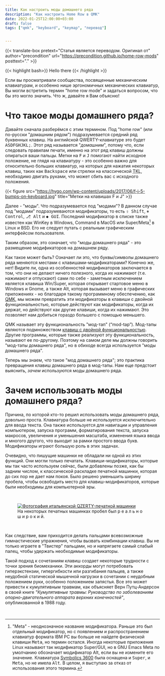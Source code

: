 ```yaml
---
title: Как настроить моды домашнего ряда
description: "Как настроить Home Row в QMK"
date: 2022-01-25T12:00:00+03:00
draft: false
tags: ["qmk", "keyboard", "keymap", "перевод"]


---
```


{{< translate-box pretext="Статья является переводом. Оригинал от" author="precondition" url="https://precondition.github.io/home-row-mods" posttext="." >}}

{{< highlight bash>}} Hello there {{< /highlight >}}

Если вы просматривали сообщества, посвященные механическим клавиатурам, и особенно нише эргономичных механических клавиатур, Вы могли встретить термин "home row mode" и задаться вопросом, что бы это могло значить. Что ж, давайте я Вам объясню!

# Что такое моды домашнего ряда?

Давайте сначала разберёмся с этим термином. Под "home row" (или по-русски "домашним рядом") подразумевается средний ряд буквенных клавиш. На английской QWERTY-клавиатуре это будет <kbd>A</kbd><kbd>S</kbd><kbd>D</kbd><kbd>F</kbd><kbd>G</kbd><kbd>H</kbd><kbd>J</kbd><kbd>K</kbd><kbd>L</kbd><kbd>;</kbd>. Этот ряд называется "_домашним_", потому что, если следовать правилам печати, именно на этот ряд клавиш должны опираться ваши пальцы. Метки на <kbd>F</kbd> и <kbd>J</kbd> помогают найти исходное положение, не глядя на клавиатуру - это особенно важно для относительно больших клавиатур, на которых для нажатия некоторых клавиш, таких как <kbd>Backspace</kbd> или стрелки на классической <abbr title="Ten Key Less (клавиатуры, у которых отсутствует цифровой блок с правой стороны)">TKL</abbr>, необходимо двигать руками, что может сбить вас с исходного положения.

{{< figure src="https://hygo.com/wp-content/uploads/2017/06/f-j-5-bumps-on-keyboard.jpg" title="Метки на клавишах F и J" >}}

Далее - "моды". Что подразумевается под "модами"? В данном случае под "модами" подразумеваются модификаторы, то есть <kbd>⇧ Shift</kbd>, <kbd>⎈ Control</kbd>, <kbd>⎇ Alt</kbd> и <kbd>◆ GUI</kbd>. Последний модификатор в списке также известен как WinKey в Windows, Command в MacOS или Super/Meta[^1] в Linux и BSD. Его не следует путать с реальным графическим интерфейсом пользователя.

Таким образом, это означает, что "моды домашнего ряда" - это размещение модификаторов на домашнем ряду.

Как такое может быть? Означает ли это, что буквы/символы домашнего ряда меняются местами с клавишами-модификаторами? Конечно же, нет! Видите ли, одна из особенностей модификаторов заключается в том, что они не делают ничего полезного, когда их нажимают (т.е. нажимают и отпускают) сами по себе - заметным исключением является клавиша Win/Super, которая открывает стартовое меню в Windows и Gnome, а также Alt, которая вызывает меню в графических приложениях - но благодаря такому программному обеспечению, как [QMK](https://docs.qmk.fm/#/), мы можем превратить эти модификаторы в клавиши с двойной функциональностью, которые действуют как модификаторы, когда их держат, но действуют как другие клавиши, когда их нажимают. Это позволяет нам добиться гораздо большего с помощью меньшего.

QMK называет эту функциональность "мод-тап" (“mod-tap”). Мод-тапы являются подмножеством [клавиш с двойной функциональностью](http://en.wikipedia.org/wiki/Modifier_key#Dual-role_keys). Другие программы, которые также реализуют эту функциональность, называют ее по-другому. Поэтому на самом деле мы должны говорить "мод-тапы домашнего ряда", но в обиходе всегда используется "моды домашнего ряда".

Теперь мы знаем, *что* такое "мод домашнего ряда"; это практика превращения клавиш домашнего ряда в мод-тапы. Нам еще предстоит выяснить, *зачем* используются моды домашнего ряда.

# Зачем использовать моды домашнего ряда?

Причина, по которой кто-то решил использовать моды домашнего ряда, довольно проста. Клавиатура больше не используется исключительно для ввода текста. Она также используется для навигации и управления компьютером, запуска программ, форматирования текста, запуска макросов, увеличения и уменьшения масштаба, изменения языка ввода и многого другого, что выходит за рамки простого ввода букв. Модификаторы играют большую роль в этих задачах.

Очевидно, что пишущие машинки не обладали ни одной из этих функций. Они могли только печатать. Клавиши-модификаторы, которые мы так часто используем сейчас, были добавлены позже, как бы задним числом, к классической раскладке печатной машинки, которая до сих пор не дает нам покоя. Было решено уменьшить ширину пробела, чтобы освободить место для клавиш-модификаторов, которые были необходимы для компьютерной эры.

<br>

<figure>
<a href="https://genevatypewriters.blogspot.com/2010/11/variations-on-typewriter-keyboard.html">
        <img src="https://4.bp.blogspot.com/_8pq4w7Eq5-Q/TO2K1vc3MMI/AAAAAAAABiA/rr6e91NHUqc/s1600/IMG_0830.JPG" alt="Фотография итальянской QZERTY-печатной машинки" title="Итальянская QZERTY печатная машинка">
</a>
<figcaption>
На некоторых печатных машинках пробел был р е а л ь н о  ш и р о к и й.
</figcaption>
</figure>

<br>

Как следствие, вам приходится делать пальцами всевозможные гимнастические упражнения, чтобы вызвать комбинации клавиш. Вы не только играете в "Твистер" пальцами, но и напрягаете самый слабый палец, чтобы удержать необходимые модификаторы.

Такой подход к сочетаниям клавиш создает некоторые трудности с точки зрения биомеханики. Эти аккорды могут потребовать гиперэкстензии, гипергибкости или разгибания пальцев, а также неудобной статической мышечной нагрузки в сочетании с неудобным положением руки, особенно положением запястья. Все это может привести к кумулятивным травмам, как объясняет Верн Путц-Андерсон в своей книге *"Кумулятивные травмы: Руководство по заболеваниям опорно-двигательного аппарата верхних конечностей"*, опубликованной в 1988 году.



<br>

[^1]: "Meta" - неоднозначное название модификатора. Раньше это был отдельный модификатор, но с появлением и распространением клавиатур формата IBM PC вы больше не найдете физической клавиши <kbd>Meta</kbd>, но термин остался. Иногда некоторые приложения Linux называют так модификатор Super/GUI, но в GNU Emacs Meta по умолчанию обозначает модификатор Alt, если вы не измените его значение. Клавиатура [Symbolics 3600](https://deskthority.net/download/file.php?id=47925) была оснащена и <kbd>Super</kbd>, и <kbd>Meta</kbd>, но не имела <kbd>Alt</kbd>. В целом, я выступаю за отказ от использования этого термина.

